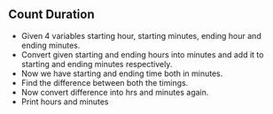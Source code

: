 ## Count Duration

- Given 4 variables starting hour, starting minutes, ending hour and ending minutes.
- Convert given starting and ending hours into minutes and add it to starting and ending minutes respectively.
- Now we have starting and ending time both in minutes.
- Find the difference between both the timings.
- Now convert difference into hrs and minutes again.
- Print hours and minutes